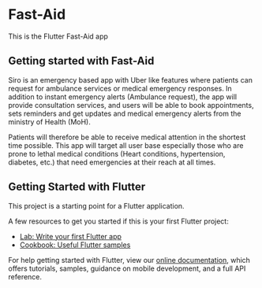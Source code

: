 # Fast-Aid

This is the Flutter Fast-Aid app

## Getting started with Fast-Aid 

Siro is an emergency based app with Uber like features where patients can request for ambulance services
or medical emergency responses. In addition to instant emergency alerts (Ambulance request), the app will provide
consultation services, and users will be able to book appointments, sets reminders and get updates and medical
emergency alerts from the ministry of Health (MoH).

Patients will therefore be able to receive medical attention in the shortest time possible. This app will target
all user base especially those who are prone to lethal medical conditions (Heart conditions, hypertension, diabetes,
etc.) that need emergencies at their reach at all times.

## Getting Started with Flutter

This project is a starting point for a Flutter application.

A few resources to get you started if this is your first Flutter project:

- [Lab: Write your first Flutter app](https://flutter.dev/docs/get-started/codelab)
- [Cookbook: Useful Flutter samples](https://flutter.dev/docs/cookbook)

For help getting started with Flutter, view our
[online documentation](https://flutter.dev/docs), which offers tutorials,
samples, guidance on mobile development, and a full API reference.
